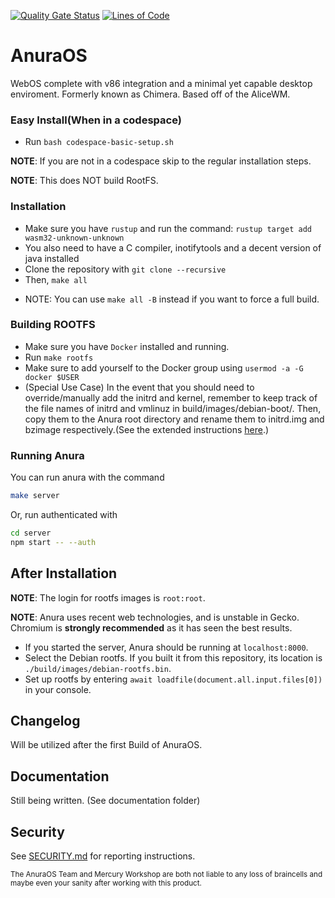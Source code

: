 [![Quality Gate Status](https://sonarcloud.io/api/project_badges/measure?project=MercuryWorkshop_anuraOS&metric=alert_status)](https://sonarcloud.io/summary/new_code?id=MercuryWorkshop_anuraOS)
[![Lines of Code](https://sonarcloud.io/api/project_badges/measure?project=MercuryWorkshop_anuraOS&metric=ncloc)](https://sonarcloud.io/summary/new_code?id=MercuryWorkshop_anuraOS)

# AnuraOS

WebOS complete with v86 integration and a minimal yet capable desktop enviroment.
Formerly known as Chimera. Based off of the AliceWM.

### Easy Install(When in a codespace)

-   Run `bash codespace-basic-setup.sh`

**NOTE**: If you are not in a codespace skip to the regular installation steps.

**NOTE**: This does NOT build RootFS.

### Installation

-   Make sure you have `rustup` and run the command: `rustup target add wasm32-unknown-unknown`
-   You also need to have a C compiler, inotifytools and a decent version of java installed
-   Clone the repository with `git clone --recursive`
-   Then, `make all`

*   NOTE: You can use `make all -B` instead if you want to force a full build.

### Building ROOTFS

-   Make sure you have `Docker` installed and running.
-   Run `make rootfs`
-   Make sure to add yourself to the Docker group using `usermod -a -G docker $USER`
-   (Special Use Case) In the event that you should need to override/manually add the initrd and kernel, remember to keep track of the file names of initrd and vmlinuz in build/images/debian-boot/. Then, copy them to the Anura root directory and rename them to initrd.img and bzimage respectively.(See the extended instructions [here](documentation/Kernel%20Override.md).)

### Running Anura

You can run anura with the command

```sh
make server
```

Or, run authenticated with

```sh
cd server
npm start -- --auth
```

## After Installation

**NOTE**: The login for rootfs images is `root:root`.

**NOTE**: Anura uses recent web technologies, and is unstable in Gecko. Chromium is **strongly recommended** as it has seen the best results.

-   If you started the server, Anura should be running at `localhost:8000`.
-   Select the Debian rootfs. If you built it from this repository, its location is `./build/images/debian-rootfs.bin`.
-   Set up rootfs by entering `await loadfile(document.all.input.files[0])` in your console.

## Changelog

Will be utilized after the first Build of AnuraOS.

## Documentation

Still being written. (See documentation folder)

## Security

See [SECURITY.md](./SECURITY.md) for reporting instructions.

<sub>
The AnuraOS Team and Mercury Workshop are both not liable to any loss of braincells and maybe even your sanity after working with this product.
</sub>
